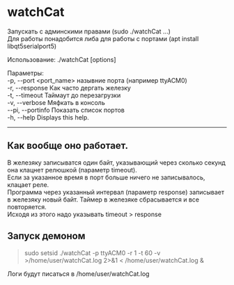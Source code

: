 # watchCat
Запускать с админскими правами (sudo ./watchCat ...)  
Для работы понадобится либа для работы с портами (apt install libqt5serialport5)  

Использование: ./watchCat [options]  

Параметры:  
  -p, --port <port_name>  назывние порта (например ttyACM0)  
  -r, --response <sec>    Как часто дергать железку  
  -t, --timeout <sec>     Таймаут до перезагрузки  
  -v, --verbose           Мяфкать в консоль  
  --pi, --portinfo        Показать список портов  
  -h, --help              Displays this help.  

----
## Как вообще оно работает.
В железяку записыватся один байт, указывающий через сколько секунд она клацнет релюшкой (параметр timeout).  
Если за указанное время в порт больше ничего не записывалось, клацает реле.   
Программа через указанный интервал (параметр response) записывает в железяку новый байт. Таймер в железяке сбрасывается и все повторяется.  
Исходя из этого надо указывать timeout > response  

## Запуск демоном

> sudo setsid ./watchCat -p ttyACM0 -r 1 -t 60 -v >/home/user/watchCat.log 2>&1 < /home/user/watchCat.log & 

Логи будут писаться в /home/user/watchCat.log
